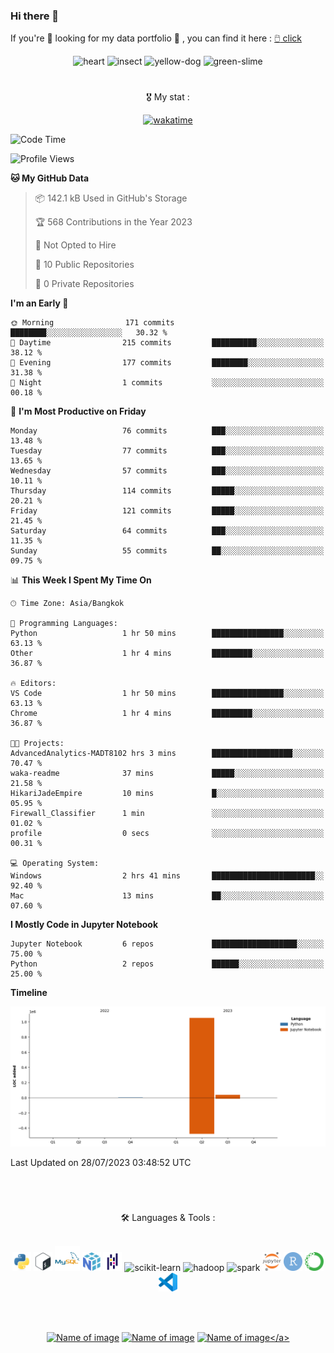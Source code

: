 ### Hi there 👋
If you're :mag_right: looking for my data portfolio :open_book: , you can find it here : [:computer_mouse: click](https://github.com/HikariJadeEmpire/Main-Repository)

<div align="center">
  
<img src="https://github.com/HikariJadeEmpire/HikariJadeEmpire/assets/118663358/62954d59-a222-4a09-ab29-134cb9bc69f1" alt="heart" width="30"/>  
<img src="https://github.com/HikariJadeEmpire/HikariJadeEmpire/assets/118663358/2b7300ba-d677-4576-a41e-cd500d59eae4" alt="insect" width="30"/>   
<img src="https://github.com/HikariJadeEmpire/HikariJadeEmpire/assets/118663358/b220f87c-1a33-4257-b937-d6cd90350516" alt="yellow-dog" width="40"/>
<img src="https://github.com/HikariJadeEmpire/HikariJadeEmpire/assets/118663358/f2b17404-0cc3-4bb8-9eb9-23af45c5ef11" alt="green-slime" width="30"/>


<!--  <img src="" alt="insect" width="30"/>  -->

</div>

#

<div align="center">
  
:medal_military: My stat :

[![wakatime](https://wakatime.com/badge/user/30256e53-7b96-4bda-9b50-c9b714dd1f4d.svg)](https://wakatime.com/@30256e53-7b96-4bda-9b50-c9b714dd1f4d)

</div>

<!--START_SECTION:waka-->
![Code Time](http://img.shields.io/badge/Code%20Time-2%20hrs%2054%20mins-blue)

![Profile Views](http://img.shields.io/badge/Profile%20Views-260-blue)

**🐱 My GitHub Data** 

> 📦 142.1 kB Used in GitHub's Storage 
 > 
> 🏆 568 Contributions in the Year 2023
 > 
> 🚫 Not Opted to Hire
 > 
> 📜 10 Public Repositories 
 > 
> 🔑 0 Private Repositories 
 > 
**I'm an Early 🐤** 

```text
🌞 Morning                171 commits         ████████░░░░░░░░░░░░░░░░░   30.32 % 
🌆 Daytime                215 commits         ██████████░░░░░░░░░░░░░░░   38.12 % 
🌃 Evening                177 commits         ████████░░░░░░░░░░░░░░░░░   31.38 % 
🌙 Night                  1 commits           ░░░░░░░░░░░░░░░░░░░░░░░░░   00.18 % 
```
📅 **I'm Most Productive on Friday** 

```text
Monday                   76 commits          ███░░░░░░░░░░░░░░░░░░░░░░   13.48 % 
Tuesday                  77 commits          ███░░░░░░░░░░░░░░░░░░░░░░   13.65 % 
Wednesday                57 commits          ███░░░░░░░░░░░░░░░░░░░░░░   10.11 % 
Thursday                 114 commits         █████░░░░░░░░░░░░░░░░░░░░   20.21 % 
Friday                   121 commits         █████░░░░░░░░░░░░░░░░░░░░   21.45 % 
Saturday                 64 commits          ███░░░░░░░░░░░░░░░░░░░░░░   11.35 % 
Sunday                   55 commits          ██░░░░░░░░░░░░░░░░░░░░░░░   09.75 % 
```


📊 **This Week I Spent My Time On** 

```text
🕑︎ Time Zone: Asia/Bangkok

💬 Programming Languages: 
Python                   1 hr 50 mins        ████████████████░░░░░░░░░   63.13 % 
Other                    1 hr 4 mins         █████████░░░░░░░░░░░░░░░░   36.87 % 

🔥 Editors: 
VS Code                  1 hr 50 mins        ████████████████░░░░░░░░░   63.13 % 
Chrome                   1 hr 4 mins         █████████░░░░░░░░░░░░░░░░   36.87 % 

🐱‍💻 Projects: 
AdvancedAnalytics-MADT8102 hrs 3 mins        ██████████████████░░░░░░░   70.47 % 
waka-readme              37 mins             █████░░░░░░░░░░░░░░░░░░░░   21.58 % 
HikariJadeEmpire         10 mins             █░░░░░░░░░░░░░░░░░░░░░░░░   05.95 % 
Firewall_Classifier      1 min               ░░░░░░░░░░░░░░░░░░░░░░░░░   01.02 % 
profile                  0 secs              ░░░░░░░░░░░░░░░░░░░░░░░░░   00.31 % 

💻 Operating System: 
Windows                  2 hrs 41 mins       ███████████████████████░░   92.40 % 
Mac                      13 mins             ██░░░░░░░░░░░░░░░░░░░░░░░   07.60 % 
```

**I Mostly Code in Jupyter Notebook** 

```text
Jupyter Notebook         6 repos             ███████████████████░░░░░░   75.00 % 
Python                   2 repos             ██████░░░░░░░░░░░░░░░░░░░   25.00 % 
```



**Timeline**

![Lines of Code chart](https://raw.githubusercontent.com/HikariJadeEmpire/HikariJadeEmpire/main/assets/bar_graph.png)


 Last Updated on 28/07/2023 03:48:52 UTC
<!--END_SECTION:waka-->

#
<br>

<div align="center">

:hammer_and_wrench: Languages & Tools : <br>

<br>

<img src="https://github.com/devicons/devicon/blob/master/icons/python/python-original.svg" alt="python" width="30"/>  
<img src="https://github.com/devicons/devicon/blob/master/icons/bash/bash-original.svg" alt="bash" width="30"/>   
<img src="https://github.com/devicons/devicon/blob/master/icons/mysql/mysql-original-wordmark.svg" alt="mysql" width="40"/>       
<img src="https://github.com/devicons/devicon/blob/master/icons/numpy/numpy-original.svg" alt="numpy" width="30"/>   
<img src="https://github.com/devicons/devicon/blob/master/icons/pandas/pandas-original.svg" alt="pandas" width="30"/>   
<img src="https://github.com/HikariJadeEmpire/HikariJadeEmpire/assets/118663358/c5e0c45d-c233-46ad-802b-ab662cad435a" alt="scikit-learn" width="30"/>  
<img src="https://www.cdnlogo.com/logos/h/22/hadoop.svg" alt="hadoop" width="40"/>  
<img src="https://github.com/HikariJadeEmpire/HikariJadeEmpire/assets/118663358/79ffcd54-582c-4a31-958c-c644cef75602" alt="spark" width="30"/>   
<img src="https://github.com/devicons/devicon/blob/master/icons/jupyter/jupyter-original-wordmark.svg" alt="jupyter" width="30"/> 
<img src="https://github.com/devicons/devicon/blob/master/icons/rstudio/rstudio-plain.svg" alt="rstudio" width="30"/> 
<img src="https://github.com/devicons/devicon/blob/master/icons/anaconda/anaconda-original.svg" alt="anaconda" width="30"/> 
<img src="https://github.com/devicons/devicon/blob/master/icons/vscode/vscode-original.svg" alt="vscode" width="30"/> 



<br><br>
  
<a href="https://github.com/HikariJadeEmpire/Main-Repository">![Name of image](https://img.shields.io/badge/Github-portfolio-green?style=f?style=flat-square&logo=github&logoColor=white)</a>
<a href="https://www.linkedin.com/in/hikarii/">![Name of image](https://img.shields.io/badge/LinkedIn-hikari-blue?style=f?style=flat-square&logo=linkedin&logoColor=white)</a>
<a href="https://www.instagram.com/hikarii.19/">![Name of image](https://img.shields.io/badge/instagram-hikari.19-rgb(222,49,99)?style=f?style=flat-square&logo=instagram&logoColor=white)</a>

</div>

<!--
**HikariJadeEmpire/HikariJadeEmpire** is a ✨ _special_ ✨ repository because its `README.md` (this file) appears on your GitHub profile.

Here are some ideas to get you started:

- 🔭 I’m currently working on ...
- 🌱 I’m currently learning ...
- 👯 I’m looking to collaborate on ...
- 🤔 I’m looking for help with ...
- 💬 Ask me about ...
- 📫 How to reach me: ...
- 😄 Pronouns: ...
- ⚡ Fun fact: ...
-->
